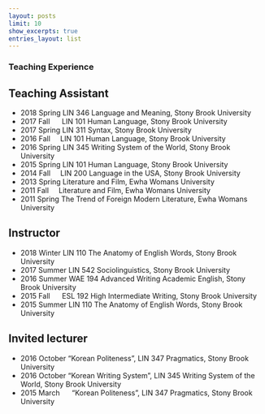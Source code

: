 ```yaml
---
layout: posts
limit: 10
show_excerpts: true
entries_layout: list
---
```

### Teaching Experience


## Teaching Assistant

* 2018 Spring LIN 346 Language and Meaning, Stony Brook University
* 2017 Fall &nbsp;&nbsp;&nbsp;&nbsp;   LIN 101 Human Language, Stony Brook University
* 2017 Spring LIN 311 Syntax, Stony Brook University
* 2016 Fall &nbsp;&nbsp;&nbsp;&nbsp;LIN 101 Human Language, Stony Brook University
* 2016 Spring LIN 345 Writing System of the World, Stony Brook University
* 2015 Spring LIN 101 Human Language, Stony Brook University
* 2014 Fall &nbsp;&nbsp;&nbsp;&nbsp;LIN 200 Language in the USA, Stony Brook University
* 2013 Spring Literature and Film, Ewha Womans University
* 2011 Fall &nbsp;&nbsp;&nbsp;&nbsp;Literature and Film, Ewha Womans University
* 2011 Spring The Trend of Foreign Modern Literature, Ewha Womans University

## Instructor  
* 2018 Winter LIN 110 The Anatomy of English Words, Stony Brook University
* 2017 Summer LIN 542 Sociolinguistics, Stony Brook University
* 2016 Summer WAE 194 Advanced Writing Academic English, Stony Brook University
* 2015 Fall &nbsp;&nbsp;&nbsp;&nbsp; ESL 192 High Intermediate Writing, Stony Brook University
* 2015 Summer LIN 110 The Anatomy of English Words, Stony Brook University

## Invited lecturer
* 2016 October “Korean Politeness”, LIN 347 Pragmatics, Stony Brook University
* 2016 October “Korean Writing System”, LIN 345 Writing System of the World, Stony Brook University
* 2015 March &nbsp;&nbsp;&nbsp;&nbsp; “Korean Politeness”, LIN 347 Pragmatics, Stony Brook University

